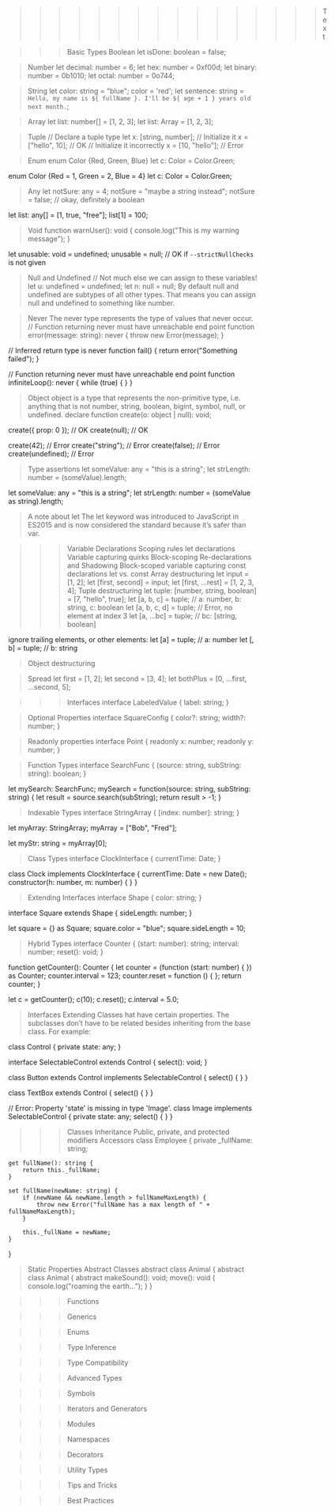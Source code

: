 ﻿>>>>>>>>>>>>>>>> Text

>>> Basic Types
Boolean
let isDone: boolean = false;

> Number
let decimal: number = 6;
let hex: number = 0xf00d;
let binary: number = 0b1010;
let octal: number = 0o744;

> String
let color: string = "blue";
color = 'red';
let sentence: string = `Hello, my name is ${ fullName }. I'll be ${ age + 1 } years old next month.`;

> Array
let list: number[] = [1, 2, 3];
let list: Array<number> = [1, 2, 3];

> Tuple
// Declare a tuple type
let x: [string, number];
// Initialize it
x = ["hello", 10]; // OK
// Initialize it incorrectly
x = [10, "hello"]; // Error

> Enum
enum Color {Red, Green, Blue}
let c: Color = Color.Green;

enum Color {Red = 1, Green = 2, Blue = 4}
let c: Color = Color.Green;

> Any
let notSure: any = 4;
notSure = "maybe a string instead";
notSure = false; // okay, definitely a boolean

let list: any[] = [1, true, "free"];
list[1] = 100;

> Void
function warnUser(): void {
    console.log("This is my warning message");
}

let unusable: void = undefined;
unusable = null; // OK if `--strictNullChecks` is not given

> Null and Undefined
// Not much else we can assign to these variables!
let u: undefined = undefined;
let n: null = null;
By default null and undefined are subtypes of all other types. That means you can assign null and undefined to something like number.

> Never
The never type represents the type of values that never occur.
// Function returning never must have unreachable end point
function error(message: string): never {
    throw new Error(message);
}

// Inferred return type is never
function fail() {
    return error("Something failed");
}

// Function returning never must have unreachable end point
function infiniteLoop(): never {
    while (true) {
    }
}

> Object
object is a type that represents the non-primitive type, i.e. anything that is not number, string, boolean, bigint, symbol, null, or undefined.
declare function create(o: object | null): void;

create({ prop: 0 }); // OK
create(null); // OK

create(42); // Error
create("string"); // Error
create(false); // Error
create(undefined); // Error

> Type assertions
let someValue: any = "this is a string";
let strLength: number = (<string>someValue).length;

let someValue: any = "this is a string";
let strLength: number = (someValue as string).length;

> A note about let
The let keyword was introduced to JavaScript in ES2015 and is now considered the standard because it’s safer than var.


>>> Variable Declarations
> Scoping rules 
> let declarations
> Variable capturing quirks 
> Block-scoping
> Re-declarations and Shadowing
> Block-scoped variable capturing 
> const declarations
> let vs. const
> Array destructuring
let input = [1, 2];
let [first, second] = input;
let [first, ...rest] = [1, 2, 3, 4];
> Tuple destructuring
let tuple: [number, string, boolean] = [7, "hello", true];
let [a, b, c] = tuple; // a: number, b: string, c: boolean
let [a, b, c, d] = tuple; // Error, no element at index 3
let [a, ...bc] = tuple; // bc: [string, boolean]

ignore trailing elements, or other elements:
let [a] = tuple; // a: number
let [, b] = tuple; // b: string
> Object destructuring

> Spread
let first = [1, 2];
let second = [3, 4];
let bothPlus = [0, ...first, ...second, 5];


>>> Interfaces
interface LabeledValue {
    label: string;
}

> Optional Properties 
interface SquareConfig {
    color?: string;
    width?: number;
}

> Readonly properties
interface Point {
    readonly x: number;
    readonly y: number;
}

> Function Types
interface SearchFunc {
    (source: string, subString: string): boolean;
}

let mySearch: SearchFunc;
mySearch = function(source: string, subString: string) {
    let result = source.search(subString);
    return result > -1;
}

> Indexable Types
interface StringArray {
    [index: number]: string;
}

let myArray: StringArray;
myArray = ["Bob", "Fred"];

let myStr: string = myArray[0];

> Class Types
interface ClockInterface {
    currentTime: Date;
}

class Clock implements ClockInterface {
    currentTime: Date = new Date();
    constructor(h: number, m: number) { }
}

> Extending Interfaces
interface Shape {
    color: string;
}

interface Square extends Shape {
    sideLength: number;
}

let square = {} as Square;
square.color = "blue";
square.sideLength = 10;

> Hybrid Types
interface Counter {
    (start: number): string;
    interval: number;
    reset(): void;
}

function getCounter(): Counter {
    let counter = (function (start: number) { }) as Counter;
    counter.interval = 123;
    counter.reset = function () { };
    return counter;
}

let c = getCounter();
c(10);
c.reset();
c.interval = 5.0;

> Interfaces Extending Classes
hat have certain properties. The subclasses don’t have to be related besides inheriting from the base class. For example:

class Control {
    private state: any;
}

interface SelectableControl extends Control {
    select(): void;
}

class Button extends Control implements SelectableControl {
    select() { }
}

class TextBox extends Control {
    select() { }
}

// Error: Property 'state' is missing in type 'Image'.
class Image implements SelectableControl {
    private state: any;
    select() { }
}


>>> Classes
> Inheritance
> Public, private, and protected modifiers
> Accessors
class Employee {
    private _fullName: string;

    get fullName(): string {
        return this._fullName;
    }

    set fullName(newName: string) {
        if (newName && newName.length > fullNameMaxLength) {
            throw new Error("fullName has a max length of " + fullNameMaxLength);
        }
        
        this._fullName = newName;
    }
}

> Static Properties
> Abstract Classes
abstract class Animal {
abstract class Animal {
    abstract makeSound(): void;
    move(): void {
        console.log("roaming the earth...");
    }
}




>>> Functions



>>> Generics



>>> Enums



>>> Type Inference



>>> Type Compatibility



>>> Advanced Types



>>> Symbols



>>> Iterators and Generators



>>> Modules



>>> Namespaces



>>> Decorators



>>> Utility Types



>>> Tips and Tricks



>>> Best Practices













